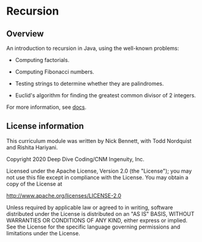 # Recursion

## Overview

An introduction to recursion in Java, using the well-known problems:

* Computing factorials.

* Computing Fibonacci numbers.

* Testing strings to determine whether they are palindromes.

* Euclid's algorithm for finding the greatest common divisor of 2 integers.

For more information, see [docs](index.md).

## License information

This curriculum module was written by Nick Bennett, with Todd Nordquist and Rishita Hariyani.

Copyright 2020 Deep Dive Coding/CNM Ingenuity, Inc.

Licensed under the Apache License, Version 2.0 (the "License");
you may not use this file except in compliance with the License.
You may obtain a copy of the License at

<http://www.apache.org/licenses/LICENSE-2.0>

Unless required by applicable law or agreed to in writing, software
distributed under the License is distributed on an "AS IS" BASIS,
WITHOUT WARRANTIES OR CONDITIONS OF ANY KIND, either express or implied.
See the License for the specific language governing permissions and
limitations under the License.